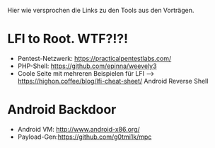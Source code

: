 Hier wie versprochen die Links zu den Tools aus den Vorträgen.

# LFI to Root. WTF?!?!
- Pentest-Netzwerk: https://practicalpentestlabs.com/
- PHP-Shell: https://github.com/epinna/weevely3
- Coole Seite mit mehreren Beispielen für LFI --> https://highon.coffee/blog/lfi-cheat-sheet/ Android Reverse Shell

# Android Backdoor
- Android VM: http://www.android-x86.org/
- Payload-Gen:https://github.com/g0tmi1k/mpc
